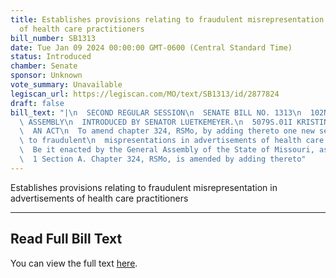 ```yaml
---
title: Establishes provisions relating to fraudulent misrepresentation in advertisements
  of health care practitioners
bill_number: SB1313
date: Tue Jan 09 2024 00:00:00 GMT-0600 (Central Standard Time)
status: Introduced
chamber: Senate
sponsor: Unknown
vote_summary: Unavailable
legiscan_url: https://legiscan.com/MO/text/SB1313/id/2877824
draft: false
bill_text: "|\n  SECOND REGULAR SESSION\n  SENATE BILL NO. 1313\n  102ND GENERA L\
  \ ASSEMBLY\n  INTRODUCED BY SENATOR LUETKEMEYER.\n  5079S.01I KRISTINA MARTIN, Secretary\n\
  \  AN ACT\n  To amend chapter 324, RSMo, by adding thereto one new section relating\
  \ to fraudulent\n  mispresentations in advertisements of health care practitioners.\n\
  \  Be it enacted by the General Assembly of the State of Missouri, as follows:\n\
  \  1 Section A. Chapter 324, RSMo, is amended by adding thereto"
---
```

Establishes provisions relating to fraudulent misrepresentation in advertisements of health care practitioners

---

## Read Full Bill Text

You can view the full text [here](https://legiscan.com/MO/text/SB1313/id/2877824).
